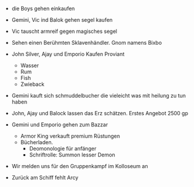- die Boys gehen einkaufen
- Gemini, Vic ind Balok gehen segel kaufen
- Vic tauscht armreif gegen magisches segel
- Sehen einen Berühmten Sklavenhändler. Gnom namens Bixbo

- John Silver, Ajay und Emporio Kaufen Proviant
	- Wasser
	- Rum
	- Fish
	- Zwieback

- Gemini kauft sich schmuddelbucher die vieleicht was mit heilung zu tun haben

- John, Ajay und Balock lassen das Erz schätzen. Erstes Angebot 2500 gp

- Gemini und Emporio gehen zum Bazzar
	- Armor King verkauft premium Rüstungen
	- Bücherladen. 
		- Deomonologie für anfänger
		- Schriftrolle: Summon lesser Demon

- Wir melden uns für den Gruppenkampf im Kolloseum an
- Zurück am Schiff fehlt Arcy
